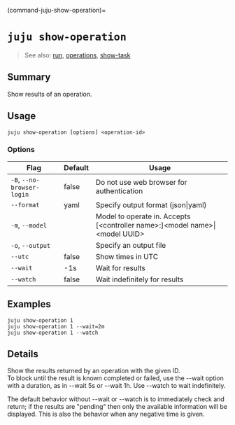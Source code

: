 (command-juju-show-operation)=
# `juju show-operation`
> See also: [run](#run), [operations](#operations), [show-task](#show-task)

## Summary
Show results of an operation.

## Usage
```juju show-operation [options] <operation-id>```

### Options
| Flag | Default | Usage |
| --- | --- | --- |
| `-B`, `--no-browser-login` | false | Do not use web browser for authentication |
| `--format` | yaml | Specify output format (json&#x7c;yaml) |
| `-m`, `--model` |  | Model to operate in. Accepts [&lt;controller name&gt;:]&lt;model name&gt;&#x7c;&lt;model UUID&gt; |
| `-o`, `--output` |  | Specify an output file |
| `--utc` | false | Show times in UTC |
| `--wait` | -1s | Wait for results |
| `--watch` | false | Wait indefinitely for results |

## Examples

    juju show-operation 1
    juju show-operation 1 --wait=2m
    juju show-operation 1 --watch


## Details

Show the results returned by an operation with the given ID.  
To block until the result is known completed or failed, use
the --wait option with a duration, as in --wait 5s or --wait 1h.
Use --watch to wait indefinitely.  

The default behavior without --wait or --watch is to immediately check and return;
if the results are "pending" then only the available information will be
displayed.  This is also the behavior when any negative time is given.